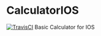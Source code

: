 # CalculatorIOS
[![TravisCI](https://travis-ci.org/prespondek/CalculatorIOS.svg?branch=master)](https://travis-ci.org/prespondek/CalculatorIOS)
Basic Calculator for IOS
